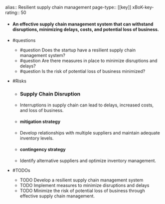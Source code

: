 alias:: Resilient supply chain management
page-type:: [[key]]
xBoK-key-rating:: 50
- #### An effective supply chain management system that can withstand disruptions, minimizing delays, costs, and potential loss of business.
- #questions
  - #question Does the startup have a resilient supply chain management system?
  - #question Are there measures in place to minimize disruptions and delays?
  - #question Is the risk of potential loss of business minimized?
- #Risks

  - ### Supply Chain Disruption
  - Interruptions in supply chain can lead to delays, increased costs, and loss of business.
  - #### mitigation strategy
  - Develop relationships with multiple suppliers and maintain adequate inventory levels.
  - #### contingency strategy
  - Identify alternative suppliers and optimize inventory management.
- #TODOs
  - TODO Develop a resilient supply chain management system
  - TODO  Implement measures to minimize disruptions and delays
  - TODO  Minimize the risk of potential loss of business through effective supply chain management.


